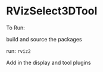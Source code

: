 # RVizSelect3DTool

To Run:

build and source the packages

run: 
`rviz2`

Add in the display and tool plugins
